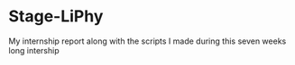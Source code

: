 # Stage-LiPhy
My internship report along with the scripts I made during this seven weeks long intership
